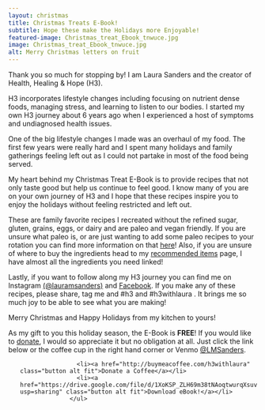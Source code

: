```yaml
---
layout: christmas
title: Christmas Treats E-Book!
subtitle: Hope these make the Holidays more Enjoyable!
featured-image: Christmas_treat_Ebook_tnwuce.jpg
image: Christmas_treat_Ebook_tnwuce.jpg
alt: Merry Christmas letters on fruit
---
```

Thank you so much for stopping by! I am Laura Sanders and the creator of Health, Healing & Hope (H3).

H3 incorporates lifestyle changes including focusing on nutrient dense foods, managing stress, and learning to listen to our bodies. I started my own H3 journey about 6 years ago when I experienced a host of symptoms and undiagnosed health issues.

One of the big lifestyle changes I made was an overhaul of my food. The first few years were really hard and I spent many holidays and family gatherings feeling left out as I could not partake in most of the food being served.

My heart behind my Christmas Treat E-Book is to provide recipes that not only taste good but help us continue to feel good. I know many of you are on your own journey of H3 and I hope that these recipes inspire you to enjoy the holidays without feeling restricted and left out.

These are family favorite recipes I recreated without the refined sugar, gluten, grains, eggs, or dairy and are paleo and vegan friendly. If you are unsure what paleo is, or are just wanting to add some paleo recipes to your rotation you can find more information on that [here](https://h3withlaura.com/2020/10/13/paleo-101/)! Also, if you are unsure of where to buy the ingredients head to my [recommended items](https://h3withlaura.com/recommended-items/) page, I have almost all the ingredients you need linked!

Lastly, if you want to follow along my H3 journey you can find me on Instagram [(@lauramsanders)](https://www.instagram.com/lauramsanders/) and [Facebook](https://www.facebook.com/h3withlaura). If you make any of these recipes, please share, tag me and #h3 and #h3withlaura . It brings me so much joy to be able to see what you are making!

Merry Christmas and Happy Holidays from my kitchen to yours!

As my gift to you this holiday season, the E-Book is **FREE**!
If you would like to [donate](http://buymeacoffee.com/h3withlaura), I would so appreciate it but no obligation at all. Just click the link below or the coffee cup in the right hand corner or Venmo [@LMSanders](www.venmo.com/LMSanders).


<script data-name="BMC-Widget" src="https://cdnjs.buymeacoffee.com/1.0.0/widget.prod.min.js" data-id="h3withlaura" data-description="Support me on Buy me a coffee!" data-message="Thank you for visiting. Feel free to donate a coffee if you find value in the content!" data-color="#f0f0f0" data-position="Right" data-x_margin="18" data-y_margin="18"></script>


<ul class="actions fit">

                    <li><a href="http://buymeacoffee.com/h3withlaura" class="button alt fit">Donate a Coffee</a></li>
                    <li><a href="https://drive.google.com/file/d/1XoKSP_ZLH69m38tNAoqtwurqXsuva4Ki/view?usp=sharing" class="button alt fit">Download eBook!</a></li>
                  </ul>
